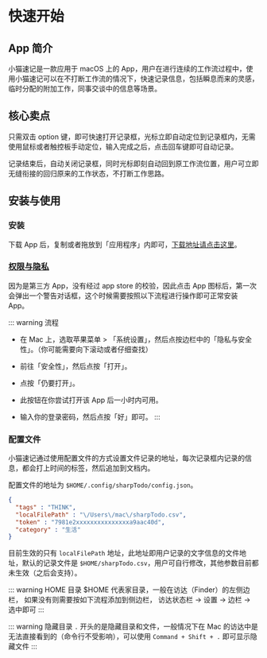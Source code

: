# 快速开始

## App 简介

小猫速记是一款应用于 macOS 上的 App，用户在进行连续的工作流过程中，使用小猫速记可以在不打断工作流的情况下，快速记录信息，包括瞬息而来的灵感，
临时分配的附加工作，同事交谈中的信息等场景。

## 核心卖点

只需双击 option 键，即可快速打开记录框，光标立即自动定位到记录框内，无需使用鼠标或者触控板手动定位，输入完成之后，点击回车键即可自动记录。

记录结束后，自动关闭记录框，同时光标即刻自动回到原工作流位置，用户可立即无缝衔接的回归原来的工作状态，不打断工作思路。

## 安装与使用

### 安装

下载 App 后，复制或者拖放到「应用程序」内即可，[下载地址请点击这里](https://www.baidu.com)。


### [权限与隐私](https://support.apple.com/zh-cn/guide/mac-help/mh40616/mac)
因为是第三方 App，没有经过 app store 的校验，因此点击 App 图标后，第一次会弹出一个警告对话框，这个时候需要按照以下流程进行操作即可正常安装 App。

::: warning 流程
- 在 Mac 上，选取苹果菜单  > 「系统设置」，然后点按边栏中的「隐私与安全性」。（你可能需要向下滚动或者仔细查找）
 
- 前往「安全性」，然后点按「打开」。
 
- 点按「仍要打开」。
 
- 此按钮在你尝试打开该 App 后一小时内可用。
 
- 输入你的登录密码，然后点按「好」即可。
:::

### 配置文件

小猫速记通过使用配置文件的方式设置文件记录的地址，每次记录框内记录的信息，都会打上时间的标签，然后追加到文档内。

配置文件的地址为 `$HOME/.config/sharpTodo/config.json`。

```json
{
  "tags" : "THINK",
  "localFilePath" : "\/Users\/mac\/sharpTodo.csv",
  "token" : "7981e2xxxxxxxxxxxxxxxa9aac40d",
  "category" : "生活"
}
```

目前生效的只有 `localFilePath` 地址，此地址即用户记录的文字信息的文件地址，默认的记录文件是 `$HOME/sharpTodo.csv`，用户可自行修改，其他参数目前都未生效（之后会支持）。

::: warning HOME 目录
$HOME 代表家目录，一般在访达（Finder）的左侧边栏， 如果没有则需要按如下流程添加到侧边栏， 访达状态栏 → 设置 → 边栏 → 选中即可
:::

::: warning 隐藏目录
`.` 开头的是隐藏目录和文件，一般情况下在 Mac 的访达中是无法直接看到的（命令行不受影响），可以使用 `Command + Shift + .` 即可显示隐藏文件
:::
